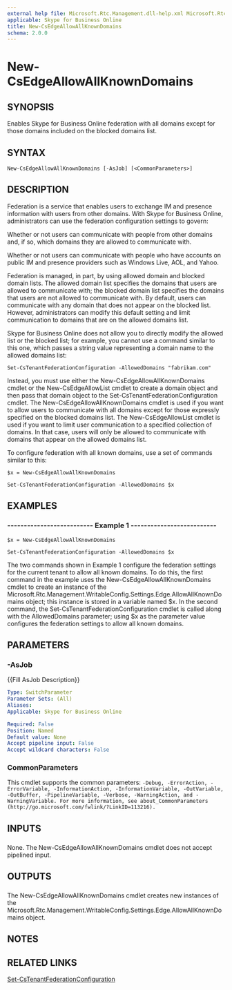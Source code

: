 ```yaml
---
external help file: Microsoft.Rtc.Management.dll-help.xml Microsoft.Rtc.Management.Hosted.dll-help.xml
applicable: Skype for Business Online
title: New-CsEdgeAllowAllKnownDomains
schema: 2.0.0
---
```


# New-CsEdgeAllowAllKnownDomains

## SYNOPSIS
Enables Skype for Business Online federation with all domains except for those domains included on the blocked domains list.

## SYNTAX

```
New-CsEdgeAllowAllKnownDomains [-AsJob] [<CommonParameters>]
```

## DESCRIPTION
Federation is a service that enables users to exchange IM and presence information with users from other domains.
With Skype for Business Online, administrators can use the federation configuration settings to govern:

Whether or not users can communicate with people from other domains and, if so, which domains they are allowed to communicate with.

Whether or not users can communicate with people who have accounts on public IM and presence providers such as Windows Live, AOL, and Yahoo.

Federation is managed, in part, by using allowed domain and blocked domain lists.
The allowed domain list specifies the domains that users are allowed to communicate with; the blocked domain list specifies the domains that users are not allowed to communicate with.
By default, users can communicate with any domain that does not appear on the blocked list.
However, administrators can modify this default setting and limit communication to domains that are on the allowed domains list.

Skype for Business Online does not allow you to directly modify the allowed list or the blocked list; for example, you cannot use a command similar to this one, which passes a string value representing a domain name to the allowed domains list:

`Set-CsTenantFederationConfiguration -AllowedDomains "fabrikam.com"`

Instead, you must use either the New-CsEdgeAllowAllKnownDomains cmdlet or the New-CsEdgeAllowList cmdlet to create a domain object and then pass that domain object to the Set-CsTenantFederationConfiguration cmdlet.
The New-CsEdgeAllowAllKnownDomains cmdlet is used if you want to allow users to communicate with all domains except for those expressly specified on the blocked domains list.
The New-CsEdgeAllowList cmdlet is used if you want to limit user communication to a specified collection of domains.
In that case, users will only be allowed to communicate with domains that appear on the allowed domains list.

To configure federation with all known domains, use a set of commands similar to this:

`$x = New-CsEdgeAllowAllKnownDomains`

`Set-CsTenantFederationConfiguration -AllowedDomains $x`

## EXAMPLES

### -------------------------- Example 1 -------------------------- 
```
$x = New-CsEdgeAllowAllKnownDomains

Set-CsTenantFederationConfiguration -AllowedDomains $x
```

The two commands shown in Example 1 configure the federation settings for the current tenant to allow all known domains.
To do this, the first command in the example uses the New-CsEdgeAllowAllKnownDomains cmdlet to create an instance of the Microsoft.Rtc.Management.WritableConfig.Settings.Edge.AllowAllKnownDomains object; this instance is stored in a variable named $x.
In the second command, the Set-CsTenantFederationConfiguration cmdlet is called along with the AllowedDomains parameter; using $x as the parameter value configures the federation settings to allow all known domains.



## PARAMETERS

### -AsJob
{{Fill AsJob Description}}

```yaml
Type: SwitchParameter
Parameter Sets: (All)
Aliases: 
Applicable: Skype for Business Online

Required: False
Position: Named
Default value: None
Accept pipeline input: False
Accept wildcard characters: False
```

### CommonParameters
This cmdlet supports the common parameters: `-Debug, -ErrorAction, -ErrorVariable, -InformationAction, -InformationVariable, -OutVariable, -OutBuffer, -PipelineVariable, -Verbose, -WarningAction, and -WarningVariable. For more information, see about_CommonParameters (http://go.microsoft.com/fwlink/?LinkID=113216).`

## INPUTS

###  
None.
The New-CsEdgeAllowAllKnownDomains cmdlet does not accept pipelined input.

## OUTPUTS

###  
The New-CsEdgeAllowAllKnownDomains cmdlet creates new instances of the Microsoft.Rtc.Management.WritableConfig.Settings.Edge.AllowAllKnownDomains object.

## NOTES

## RELATED LINKS

[Set-CsTenantFederationConfiguration](Set-CsTenantFederationConfiguration.md)


